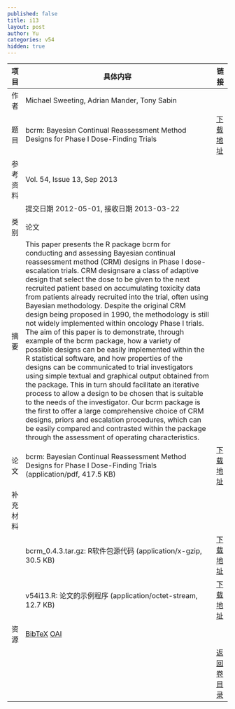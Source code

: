 ```yaml
---
published: false
title: i13
layout: post
author: Yu
categories: v54
hidden: true
---
```


| 项目 | 具体内容 | 链接 |
|---:|---|---|
| 作者 | Michael Sweeting, Adrian Mander, Tony Sabin| |
| 题目 |bcrm: Bayesian Continual Reassessment Method Designs for Phase I Dose-Finding Trials | [下载地址](http://www.jstatsoft.org/v54/i13/paper) |
| 参考资料 |Vol. 54, Issue 13, Sep 2013 | |
| | 提交日期 2012-05-01, 接收日期 2013-03-22| | 
| 类别 | 论文| |
| 摘要 |  This paper presents the R  package bcrm  for conducting and assessing Bayesian continual reassessment method (CRM) designs in Phase I dose-escalation trials. CRM designsare a class of adaptive design that select the dose to be given to the next recruited patient based on accumulating toxicity data from patients already recruited into the trial, often using Bayesian methodology. Despite the original CRM design being proposed in 1990, the methodology is still not widely implemented within oncology Phase I trials. The aim of this paper is to demonstrate, through example of the bcrm  package, how a variety of possible designs can be easily implemented within the R  statistical software, and how properties of the designs can be communicated to trial investigators using simple textual and graphical output obtained from the package. This in turn should facilitate an iterative process to allow a design to be chosen that is suitable to the needs of the investigator. Our bcrm  package is the first to offer a large comprehensive choice of CRM designs, priors and escalation procedures, which can be easily compared and contrasted within the package through the assessment of operating characteristics.| |
| 论文 | bcrm: Bayesian Continual Reassessment Method Designs for Phase I Dose-Finding Trials  (application/pdf, 417.5 KB)| [下载地址](http://www.jstatsoft.org/v54/i13/paper) |
| 补充材料 | | |
| |bcrm_0.4.3.tar.gz: R软件包源代码  (application/x-gzip, 30.5 KB)|  [下载地址](http://www.jstatsoft.org/v54/i13/supp/1) |
| |v54i13.R:          论文的示例程序  (application/octet-stream, 12.7 KB)|  [下载地址](http://www.jstatsoft.org/v54/i13/supp/2) |
| 资源 | [BibTeX](http://www.jstatsoft.org/v54/i13/bibtex) [OAI](http://www.jstatsoft.org/oai?verb=GetRecord&identifier=oai.jstatsoft/v54/i13&prefix=oai_dc)| |
| |  | [返回卷目录]({{site.baseurl}}/volume/v54.html) |